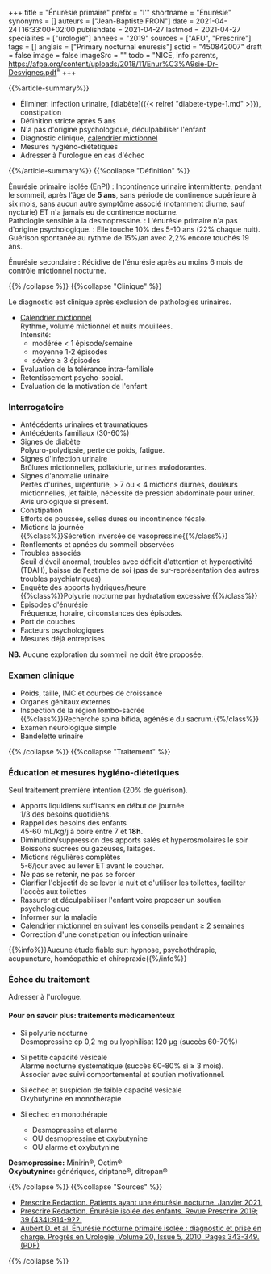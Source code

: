 +++
title = "Énurésie primaire"
prefix = "l'"
shortname = "Énurésie"
synonyms = []
auteurs = ["Jean-Baptiste FRON"]
date = 2021-04-24T16:33:00+02:00
publishdate = 2021-04-27
lastmod = 2021-04-27
specialites = ["urologie"]
annees = "2019"
sources = ["AFU", "Prescrire"]
tags = []
anglais = ["Primary nocturnal enuresis"]
sctid = "450842007"
draft = false
image = false
imageSrc = ""
todo = "NICE, info parents, https://afpa.org/content/uploads/2018/11/Enur%C3%A9sie-Dr-Desvignes.pdf"
+++

{{%article-summary%}}

- Éliminer: infection urinaire, [diabète]({{< relref "diabete-type-1.md" >}}), constipation
- Définition stricte après 5 ans
- N'a pas d'origine psychologique, déculpabiliser l'enfant
- Diagnostic clinique, [calendrier mictionnel](https://afpa.org/content/uploads/2017/08/nuit-au-sec-carre%CC%81-blanc.jpg)
- Mesures hygiéno-diétetiques
- Adresser à l'urologue en cas d'échec

{{%/article-summary%}}
{{%collapse "Définition" %}}

Énurésie primaire isolée (EnPI)
: Incontinence urinaire intermittente, pendant le sommeil, après l'âge de **5 ans**, sans période de continence supérieure à six mois, sans aucun autre symptôme associé (notamment diurne, sauf nycturie)
ET n'a jamais eu de continence nocturne.  
Pathologie sensible à la desmopressine.
: L'énurésie primaire n'a pas d'origine psychologique.
: Elle touche 10% des 5-10 ans (22% chaque nuit). Guérison spontanée au rythme de 15%/an avec 2,2% encore touchés 19 ans.

Énurésie secondaire
: Récidive de l'énurésie après au moins 6 mois de contrôle mictionnel nocturne.

{{% /collapse %}}
{{%collapse "Clinique" %}}

Le diagnostic est clinique après exclusion de pathologies urinaires.

- [Calendrier mictionnel](https://afpa.org/content/uploads/2017/08/nuit-au-sec-carre%CC%81-blanc.jpg)  
Rythme, volume mictionnel et nuits mouillées.  
Intensité:
  - modérée < 1 épisode/semaine
  - moyenne 1-2 épisodes
  - sévère ≥ 3 épisodes
- Évaluation de la tolérance intra-familiale  
- Retentissement psycho-social.
- Évaluation de la motivation de l'enfant

### Interrogatoire

- Antécédents urinaires et traumatiques
- Antécédents familiaux (30-60%)
- Signes de diabète  
Polyuro-polydipsie, perte de poids, fatigue.
- Signes d'infection urinaire  
Brûlures mictionnelles, pollakiurie, urines malodorantes.
- Signes d'anomalie urinaire  
Pertes d'urines, urgenturie, > 7 ou < 4 mictions diurnes, douleurs mictionnelles, jet faible, nécessité de pression abdominale pour uriner.  
Avis urologique si présent.
- Constipation  
Efforts de poussée, selles dures ou incontinence fécale.
- Mictions la journée  
{{%class%}}Sécrétion inversée de vasopressine{{%/class%}}
- Ronflements et apnées du sommeil observées
- Troubles associés  
Seuil d'éveil anormal, troubles avec déficit d'attention et hyperactivité (TDAH), baisse de l'estime de soi (pas de sur-représentation des autres troubles psychiatriques)
- Enquête des apports hydriques/heure  
{{%class%}}Polyurie nocturne par hydratation excessive.{{%/class%}}
- Épisodes d'énurésie  
Fréquence, horaire, circonstances des épisodes.
- Port de couches
- Facteurs psychologiques
- Mesures déjà entreprises

**NB.** Aucune exploration du sommeil ne doit être proposée.

### Examen clinique

- Poids, taille, IMC et courbes de croissance
- Organes génitaux externes
- Inspection de la région lombo-sacrée  
{{%class%}}Recherche spina bifida, agénésie du sacrum.{{%/class%}}
- Examen neurologique simple
- Bandelette urinaire

{{% /collapse %}}
{{%collapse "Traitement" %}}

### Éducation et mesures hygiéno-diétetiques

Seul traitement première intention (20% de guérison).

- Apports liquidiens suffisants en début de journée  
1/3 des besoins quotidiens.
- Rappel des besoins des enfants  
45-60 mL/kg/j à boire entre 7 et **18h**.
- Diminution/suppression des apports salés et hyperosmolaires le soir  
Boissons sucrées ou gazeuses, laitages.
- Mictions régulières complètes  
5-6/jour avec au lever ET avant le coucher.
- Ne pas se retenir, ne pas se forcer
- Clarifier l'objectif de se lever la nuit et d'utiliser les toilettes, faciliter l'accès aux toilettes
- Rassurer et déculpabiliser l'enfant voire proposer un soutien psychologique
- Informer sur la maladie
- [Calendrier mictionnel](https://afpa.org/content/uploads/2017/08/nuit-au-sec-carre%CC%81-blanc.jpg) en suivant les conseils pendant ≥ 2 semaines
- Correction d'une constipation ou infection urinaire

{{%info%}}Aucune étude fiable sur: hypnose, psychothérapie, acupuncture, homéopathie et chiropraxie{{%/info%}}

### Échec du traitement

Adresser à l'urologue.

#### Pour en savoir plus: traitements médicamenteux

- Si polyurie nocturne  
Desmopressine cp 0,2 mg ou lyophilisat 120 µg (succès 60-70%)
- Si petite capacité vésicale  
Alarme nocturne systématique (succès 60-80% si ≥ 3 mois).  
Associer avec suivi comportemental et soutien motivationnel.

- Si échec et suspicion de faible capacité vésicale  
Oxybutynine en monothérapie
- Si échec en monothérapie  
  - Desmopressine et alarme
  - OU desmopressine et oxybutynine
  - OU alarme et oxybutynine

**Desmopressine:** Minirin®, Octim®  
**Oxybutynine:** génériques, driptane®, ditropan®

{{% /collapse %}}
{{%collapse "Sources" %}}

- [Prescrire Redaction. Patients ayant une énurésie nocturne. Janvier 2021.](https://prescrire.org/)
- [Prescrire Redaction. Énurésie isolée des enfants. Revue Prescrire 2019; 39 (434):914-922.](https://prescrire.org/)
- [Aubert D. et al. Énurésie nocturne primaire isolée : diagnostic et prise en charge. Progrès en Urologie, Volume 20, Issue 5, 2010, Pages 343-349. (PDF)](https://afpa.org/content/uploads/2017/09/main.pdf)

{{% /collapse %}}
